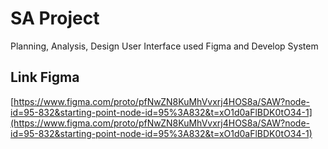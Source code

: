 # SA Project
Planning, Analysis, Design User Interface used Figma and Develop System
## Link Figma
[https://www.figma.com/proto/pfNwZN8KuMhVvxrj4HOS8a/SAW?node-id=95-832&starting-point-node-id=95%3A832&t=xO1d0aFlBDK0tO34-1](https://www.figma.com/proto/pfNwZN8KuMhVvxrj4HOS8a/SAW?node-id=95-832&starting-point-node-id=95%3A832&t=xO1d0aFlBDK0tO34-1)

